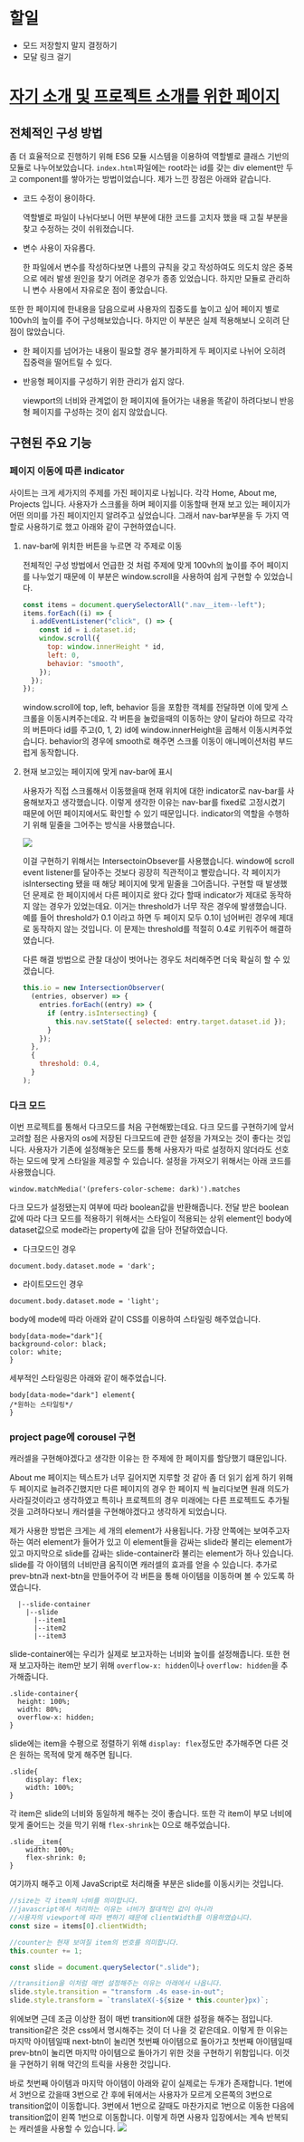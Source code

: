 # 할일

- 모드 저장할지 말지 결정하기
- 모달 링크 걸기

# [자기 소개 및 프로젝트 소개를 위한 페이지](https://since-1994.github.io/portfolio/)

## 전체적인 구성 방법

좀 더 효율적으로 진행하기 위해 ES6 모듈 시스템을 이용하여 역할별로 클래스 기반의 모듈로 나누어보았습니다.
`index.html`파일에는 root라는 id를 갖는 div element만 두고 component를 쌓아가는 방법이었습니다. 제가 느낀 장점은 아래와 같습니다.

- 코드 수정이 용이하다.

  역할별로 파일이 나뉘다보니 어떤 부분에 대한 코드를 고치자 했을 때 고칠 부분을 찾고 수정하는 것이 쉬워졌습니다.

- 변수 사용이 자유롭다.

  한 파일에서 변수를 작성하다보면 나름의 규칙을 갖고 작성하여도 의도치 않은 중복으로 에러 발생 원인을 찾기 어려운 경우가 종종 있었습니다. 하지만 모듈로 관리하니 변수 사용에서 자유로운 점이 좋았습니다.

또한 한 페이지에 한내용을 담음으로써 사용자의 집중도를 높이고 싶어 페이지 별로 100vh의 높이를 주어 구성해보았습니다. 하지만 이 부분은 실제 적용해보니 오히려 단점이 많았습니다.

- 한 페이지를 넘어가는 내용이 필요할 경우 불가피하게 두 페이지로 나뉘어 오히려 집중력을 떨어트릴 수 있다.
- 반응형 페이지를 구성하기 위한 관리가 쉽지 않다.

  viewport의 너비와 관계없이 한 페이지에 들어가는 내용을 똑같이 하려다보니 반응형 페이지를 구성하는 것이 쉽지 않았습니다.

## 구현된 주요 기능

### 페이지 이동에 따른 indicator

사이트는 크게 세가지의 주제를 가진 페이지로 나뉩니다. 각각 Home, About me, Projects 입니다. 사용자가 스크롤을 하며 페이지를 이동할때 현재 보고 있는 페이지가 어떤 의미를 가진 페이지인지 알려주고 싶었습니다. 그래서 nav-bar부분을 두 가지 역할로 사용하기로 했고 아래와 같이 구현하였습니다.

1. nav-bar에 위치한 버튼을 누르면 각 주제로 이동

   전체적인 구성 방법에서 언급한 것 처럼 주제에 맞게 100vh의 높이를 주어 페이지를 나누었기 때문에 이 부분은 window.scroll을 사용하여 쉽게 구현할 수 있었습니다.

   ```javascript
   const items = document.querySelectorAll(".nav__item--left");
   items.forEach((i) => {
     i.addEventListener("click", () => {
       const id = i.dataset.id;
       window.scroll({
         top: window.innerHeight * id,
         left: 0,
         behavior: "smooth",
       });
     });
   });
   ```

   window.scroll에 top, left, behavior 등을 포함한 객체를 전달하면 이에 맞게 스크롤을 이동시켜주는데요. 각 버튼을 눌렀을때의 이동하는 양이 달라야 하므로 각각의 버튼마다 id를 주고(0, 1, 2) id에 window.innerHeight을 곱해서 이동시켜주었습니다. behavior의 경우에 smooth로 해주면 스크롤 이동이 애니메이션처럼 부드럽게 동작합니다.

2. 현재 보고있는 페이지에 맞게 nav-bar에 표시

   사용자가 직접 스크롤해서 이동했을때 현재 위치에 대한 indicator로 nav-bar를 사용해보자고 생각했습니다. 이렇게 생각한 이유는 nav-bar를 fixed로 고정시켰기 때문에 어떤 페이지에서도 확인할 수 있기 때문입니다. indicator의 역할을 수행하기 위해 밑줄을 그어주는 방식을 사용했습니다.

   <img src="./src/assets/nav-bar1.png" >

   이걸 구현하기 위해서는 IntersectoinObsever를 사용했습니다. window에 scroll event listener를 달아주는 것보다 굉장히 직관적이고 빨랐습니다. 각 페이지가 isIntersecting 됐을 때 해당 페이지에 맞게 밑줄을 그어줍니다. 구현할 때 발생했던 문제로 한 페이지에서 다른 페이지로 왔다 갔다 할때 indicator가 제대로 동작하지 않는 경우가 있었는데요. 이거는 threshold가 너무 작은 경우에 발생했습니다. 예를 들어 threshold가 0.1 이라고 하면 두 페이지 모두 0.1이 넘어버린 경우에 제대로 동작하지 않는 것입니다. 이 문제는 threshold를 적절히 0.4로 키워주어 해결하였습니다.

   다른 해결 방법으로 관찰 대상이 벗어나는 경우도 처리해주면 더욱 확실히 할 수 있겠습니다.

   ```javascript
   this.io = new IntersectionObserver(
     (entries, observer) => {
       entries.forEach((entry) => {
         if (entry.isIntersecting) {
           this.nav.setState({ selected: entry.target.dataset.id });
         }
       });
     },
     {
       threshold: 0.4,
     }
   );
   ```

### 다크 모드

이번 프로젝트를 통해서 다크모드를 처음 구현해봤는데요. 다크 모드를 구현하기에 앞서 고려할 점은 사용자의 os에 저장된 다크모드에 관한 설정을 가져오는 것이 좋다는 것입니다. 사용자가 기존에 설정해놓은 모드를 통해 사용자가 따로 설정하지 않더라도 선호하는 모드에 맞게 스타일을 제공할 수 있습니다. 설정을 가져오기 위해서는 아래 코드를 사용했습니다.

`window.matchMedia('(prefers-color-scheme: dark)').matches`

다크 모드가 설정됐는지 여부에 따라 boolean값을 반환해줍니다. 전달 받은 boolean값에 따라 다크 모드를 적용하기 위해서는 스타일이 적용되는 상위 element인 body에 dataset값으로 mode라는 property에 값을 담아 전달하였습니다.

- 다크모드인 경우

`document.body.dataset.mode = 'dark';`

- 라이트모드인 경우

`document.body.dataset.mode = 'light';`

body에 mode에 따라 아래와 같이 CSS를 이용하여 스타일링 해주었습니다.

```
body[data-mode="dark"]{
background-color: black;
color: white;
}
```

세부적인 스타일링은 아래와 같이 해주었습니다.

```
body[data-mode="dark"] element{
/*원하는 스타일링*/
}
```

### project page에 corousel 구현

캐러셀을 구현해야겠다고 생각한 이유는 한 주제에 한 페이지를 할당했기 떄문입니다.

About me 페이지는 텍스트가 너무 길어지면 지루할 것 같아 좀 더 읽기 쉽게 하기 위해 두 페이지로 늘려주긴했지만 다른 페이지의 경우 한 페이지 씩 늘리다보면 원래 의도가 사라질것이라고 생각하였고 특히나 프로젝트의 경우 미래에는 다른 프로젝트도 추가될 것을 고려하다보니 캐러셀을 구현해야겠다고 생각하게 되었습니다.

제가 사용한 방법은 크게는 세 개의 element가 사용됩니다. 가장 안쪽에는 보여주고자 하는 여러 element가 들어가 있고 이 element들을 감싸는 slide라 불리는 element가 있고 마지막으로 slide를 감싸는 slide-container라 불리는 element가 하나 있습니다. slide를 각 아이템의 너비만큼 움직이면 캐러셀의 효과를 얻을 수 있습니다. 추가로 prev-btn과 next-btn을 만들어주어 각 버튼을 통해 아이템을 이동하며 볼 수 있도록 하였습니다.

```
  |--slide-container
    |--slide
      |--item1
      |--item2
      |--item3
```

slide-container에는 우리가 실제로 보고자하는 너비와 높이를 설정해줍니다. 또한 현재 보고자하는 item만 보기 위해 `overflow-x: hidden`이나 `overflow: hidden`을 추가해줍니다.

```
.slide-container{
  height: 100%;
  width: 80%;
  overflow-x: hidden;
}
```

slide에는 item을 수평으로 정렬하기 위해 `display: flex`정도만 추가해주면 다른 것은 원하는 목적에 맞게 해주면 됩니다.

```
.slide{
    display: flex;
    width: 100%;
}
```

각 item은 slide의 너비와 동일하게 해주는 것이 좋습니다. 또한 각 item이 부모 너비에 맞게 줄어드는 것을 막기 위해 `flex-shrink`는 0으로 해주었습니다.

```
.slide__item{
    width: 100%;
    flex-shrink: 0;
}
```

여기까지 해주고 이제 JavaScript로 처리해줄 부분은 slide를 이동시키는 것입니다.

```javascript
//size는 각 item의 너비를 의미합니다.
//javascript에서 처리하는 이유는 너비가 절대적인 값이 아니라
//사용자의 viewport에 따라 변하기 때문에 clientWidth를 이용하였습니다.
const size = items[0].clientWidth;

//counter는 현재 보여질 item의 번호를 의미합니다.
this.counter += 1;

const slide = document.querySelector(".slide");

//transition을 이처럼 매번 설정해주는 이유는 아래에서 나옵니다.
slide.style.transition = "transform .4s ease-in-out";
slide.style.transform = `translateX(-${size * this.counter}px)`;
```

위에보면 근데 조금 이상한 점이 매번 transition에 대한 설정을 해주는 점입니다. transition같은 것은 css에서 명시해주는 것이 더 나을 것 같은데요. 이렇게 한 이유는 마지막 아이템일때 next-btn이 눌리면 첫번째 아이템으로 돌아가고 첫번째 아이템일때 prev-btn이 눌리면 마지막 아이템으로 돌아가기 위한 것을 구현하기 위함입니다. 이것을 구현하기 위해 약간의 트릭을 사용한 것입니다.

바로 첫번째 아이템과 마지막 아이템이 아래와 같이 실제로는 두개가 존재합니다. 1번에서 3번으로 갔을때 3번으로 간 후에 뒤에서는 사용자가 모르게 오른쪽의 3번으로 transition없이 이동합니다. 3번에서 1번으로 갈때도 마찬가지로 1번으로 이동한 다음에 transition없이 왼쪽 1번으로 이동합니다. 이렇게 하면 사용자 입장에서는 계속 반복되는 캐러셀을 사용할 수 있습니다.
<img src="./src/assets/project2.png">
